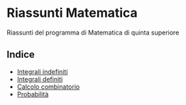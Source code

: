 # Riassunti Matematica

Riassunti del programma di Matematica di quinta superiore

## Indice

- [Integrali indefiniti](Integrali-indefiniti.md)
- [Integrali definiti](Integrali-definiti.md)
- [Calcolo combinatorio](Calcolo-combinatorio.md)
- [Probabilità](Probabilita.md)
